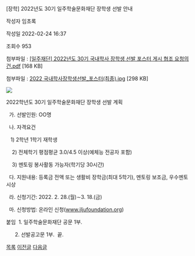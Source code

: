 



[장학] 2022년도 30기 일주학술문화재단 장학생 선발 안내





작성자
임초록


작성일
2022-02-24 16:37


조회수
953


첨부파일 : [[일주재단] 2022년도 30기 국내학사 장학생 선발 포스터 게시 협조 요청의 건.pdf](https://computer.knu.ac.kr/pack/bbs/down.php?f_name=Q0dUVllEWVRfVXZNdxUSblNAQw==&o_name=[일주재단]2022년도30기국내학사장학생선발포스터게시협조요청의건.pdf&tbl=Site_BBS_25) [168 KB]  

첨부파일 : [2022 국내학사장학생선발\_포스터(최종).jpg](https://computer.knu.ac.kr/pack/bbs/down.php?f_name=QEdUVllEWVRfVXZNdxUSbklUQg==&o_name=2022국내학사장학생선발_포스터(최종).jpg&tbl=Site_BBS_25) [298 KB]


![](/pack/bbs/uploads/Site_BBS_25/220220224163713.jpg)  
  
﻿2022학년도 30기 일주학술문화재단 장학생 선발 계획  


  


  가. 선발인원: OO명 

  나. 자격요건

   1) 2학년 1학기 재학생

    2) 전체학기 평점평균 3.0/4.5 이상(예체능 전공자 포함)

    3) 멘토링 봉사활동 가능자(학기당 30시간)

  다. 지원내용: 등록금 전액 또는 생활비 장학금(최대 5학기), 멘토링 보조금, 우수멘토 시상

  라. 신청기간: 2022. 2. 28.(월)∼3. 18.(금)

  마. 신청방법: 온라인 신청(www.iljufoundation.org)

  


붙임  1. 일주학술문화재단 공문 1부.

      2. 선발공고문 1부.  끝.







[목록](https://computer.knu.ac.kr/06_sub/02_sub.html?key=&keyfield=&category=&page=1&bbs_code=Site_BBS_25)
[이전글](https://computer.knu.ac.kr/06_sub/02_sub.html?bbs_cmd=view&page=1&key=&keyfield=&category=&no=3708&bbs_code=Site_BBS_25)
[다음글](https://computer.knu.ac.kr/06_sub/02_sub.html?bbs_cmd=view&page=1&key=&keyfield=&category=&no=3710&bbs_code=Site_BBS_25)




